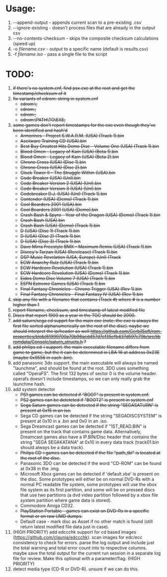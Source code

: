# Usage:
1. --append-output - appends current scan to a pre-existing .csv
2. --ignore-existing - doesn't process files that are already in the output csv
3. --no-contents-checksum - skips the composite checksum calculations (speed up)
4. -o *filename.csv* - output to a specific name (default is results.csv)
5. -f *filename.iso* - pass a single file to the script

# TODO:
1. ~~if there's no system.cnf, find psx.exe at the root and get the timestamp/checksum of it~~
2. ~~fix variants of cdrom: string in system.cnf~~
    - ~~cdrom:\\;~~
	- ~~cdrom:;~~
	- ~~cdrom:\;~~
	- ~~cdrom:\PATH\TO\EXE;~~
3. ~~some games don't report timestamps for the exe even though they've been identified and hash'd~~
	- ~~Armorines - Project S.W.A.R.M. (USA) (Track 1).bin~~
	- ~~Asciiware Training CD (USA).bin~~
	- ~~Best Buy Greatest Hits Demo Disc - Volume One (USA) (Track 1).bin~~
	- ~~Blood Omen - Legacy of Kain (USA) (Beta 1).bin~~
	- ~~Blood Omen - Legacy of Kain (USA) (Beta 2).bin~~
	- ~~Chrono Cross (USA) (Disc 1).bin~~
	- ~~Chrono Cross (USA) (Disc 2).bin~~
	- ~~Clock Tower II - The Struggle Within (USA).bin~~
	- ~~Code Breaker (USA) (Unl).bin~~
	- ~~Code Breaker Version 2 (USA) (Unl).bin~~
	- ~~Code Breaker Version 3 (USA) (Unl).bin~~
	- ~~Codebreaker D.J. (USA) (Unl) (Track 1).bin~~
	- ~~Contender (USA) (Demo) (Track 1).bin~~
	- ~~Cool Boarders 2001 (USA).bin~~
	- ~~Cool Boarders 2001 (USA) (Demo).bin~~
	- ~~Crash Bash & Spyro - Year of the Dragon (USA) (Demo) (Track 1).bin~~
	- ~~Crash Bash (USA).bin~~
	- ~~Crash Bash (USA) (Demo) (Track 1).bin~~
	- ~~D (USA) (Disc 1) (Track 1).bin~~
	- ~~D (USA) (Disc 2) (Track 1).bin~~
	- ~~D (USA) (Disc 3) (Track 1).bin~~
	- ~~Dave Mirra Freestyle BMX - Maximum Remix (USA) (Track 1).bin~~
	- ~~Disney's Tarzan (USA) (Rerelease) (Track 1).bin~~
	- ~~DSP Music Revelation (USA, Europe) (Unl) (Track~~
	- ~~ECW Anarchy Rulz (USA) (Track 1).bin~~
	- ~~ECW Hardcore Revolution (USA) (Track 1).bin~~
	- ~~ECW Hardcore Revolution (USA) (Demo) (Track 1).bin~~
	- ~~Eidos Demo Disc Volume 7 (USA) (Track 1).bin~~
	- ~~ESPN Extreme Games (USA) (Track 1).bin~~
	- ~~Final Fantasy Chronicles - Chrono Trigger (USA) (Rev 1).bin~~
	- ~~Final Fantasy Chronicles - Final Fantasy IV (USA) (Rev 1).bin~~
4. ~~skip any file with a filename that contains (Track #) where # is a number higher than 1~~
5. ~~report filename, checksum, and timestamp of latest modified file~~
6. ~~Discs that report 1900 as a year in the TOC should be 2000.~~
7. ~~add saturn/sega cd supprt for the main exe (note: the exe is always the first file sorted alphanumerically on the root of the disc). naybe we should interpret the ip/header as well https://github.com/GerbilSoft/rom-properties/blob/61999700a70b98acd457d7cf35efb437d597c79b/src/libromdata/Console/saturn_structs.h ?~~
8. ~~add philips cd-i support. the main executable filename differs from game to game, but the it can be determined in LBA 16 at address 0x23E (maybe 0x9556 in each .bin).~~
9. add panasonic 3do support. the main executable will always be named "launchme", and should be found at the root.  3DO uses something called "OperaFS". The first 132 bytes of sector 0 is the volume header. operafs doesn't include timestamps, so we can only really grab the launchme hash.
10. add system detector
    - ~~PS1 games can be detected if "BOOT" is present in system.cnf.~~
    - ~~PS2 games can be detetcted if "BOOT2" is present in system.cnf~~
    - ~~Sega Saturn games can be detected if the string "SEGASATURN" is present at 0x15 in an iso.~~
    - Sega CD games can be detected if the string "SEGADISCSYSTEM" is present at 0x10 in a .bin and 0x0 in an .iso.
    - Sega Dreamcast games can be detected if "1ST_READ.BIN" is present on the track that contains game data. Alternatively, Dreamcast games also have a IP.BIN/Disc header that contains the string "SEGA SEGAKATANA" at 0x10 in every data track (track01.bin should always be a data track).
    - ~~Philips CD-i games can be detected if the file "path_tbl" is located at the root of the disc.~~
    - Panasonic 3DO can be detected if the word "CD-ROM" can be found at 0x38 in the .img.
    - Microsoft Xbox games can be detected if 'default.xbe' is present on the disc. Some prototypes will either be on normal DVD-Rs with a normal PC readable file system, some prototypes will use the xbox file system as its first partition, and some will be on pressed discs that use two partitions (a dvd video partition followed by a xbox file system partition where game data is stored).
    - Commodore Amiga CD32.
    - ~~PlayStation Portable - games can exist on DVD-Rs in a specific format or on raw UMD dumps.~~
    - Default case - mark disc as Asset if no other match is found (still return latest modified file data just in case).
11. (HIGH PRIORITY) add edccchk support for cd based images (https://github.com/claunia/edccchk). scan images for edc/ecc consistency to check for errors. parse the log output and include just the total warning and total error count into to respective columns. maybe save the total output for the current run session in a separate log file for review. Make this optional with a parameter/flag. (HIGH PRIORITY)
12. detect media type (CD-R or DVD-R). unsure if we can do this.
